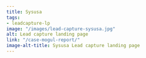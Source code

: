 ```yaml
---
title: Sysusa
tags:
- leadcapture-lp
image: "/images/lead-capture-sysusa.jpg"
alt: Lead capture landing page
link: "/case-mogul-report/"
image-alt-title: Sysusa Lead capture landing page
---
```


